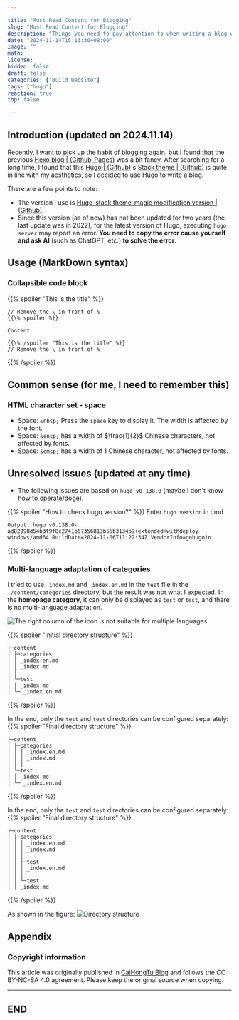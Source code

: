 ```yaml
---

title: "Must Read Content for Blogging"
slug: "Must Read Content for Blogging"
description: "Things you need to pay attention to when writing a blog with Hugo."
date: "2024-11-14T15:13:30+08:00"
image: ""
math: 
license: 
hidden: false
draft: false 
categories: ["Build Website"]
tags: ["hugo"]
reaction: true
top: false

---
```


## Introduction (updated on 2024.11.14)
Recently, I want to pick up the habit of blogging again, but I found that the previous [Hexo blog | (Github-Pages)](https://rento666.github.io) was a bit fancy. After searching for a long time, I found that this [Hugo | (Github)](https://github.com/gohugoio/hugo)'s [Stack theme | (Github)](https://github.com/CaiJimmy/hugo-theme-stack) is quite in line with my aesthetics, so I decided to use Hugo to write a blog.

There are a few points to note:
* The version I use is [Hugo-stack theme-magic modification version | (Github)](https://github.com/Mantyke/Hugo-stack-theme-mod).
* Since this version (as of now) has not been updated for two years (the last update was in 2022), for the latest version of Hugo, executing `hugo server` may report an error. **You need to copy the error cause yourself and ask AI** (such as ChatGPT, etc.) **to solve the error**.

## Usage (MarkDown syntax)
### Collapsible code block

{{% spoiler "This is the title" %}}
```
// Remove the \ in front of %
{{\% spoiler %}}

Content

{{\% /spoiler "This is the title" %}}
// Remove the \ in front of %
```
{{% /spoiler %}}

## Common sense (for me, I need to remember this)

### HTML character set - space

* Space: `&nbsp;` Press the `space` key to display it. The width is affected by the font.
* Space: `&ensp;` has a width of $\frac{1}{2}$ Chinese characters, not affected by fonts.
* Space: `&emsp;` has a width of 1 Chinese character, not affected by fonts.

## Unresolved issues (updated at any time)

* The following issues are based on `hugo v0.138.0` (maybe I don't know how to operate/doge).

{{% spoiler "How to check hugo version?" %}}
Enter `hugo version` in cmd

```
Output: hugo v0.138.0-ad82998d54b3f9f8c2741b67356813b55b3134b9+extended+withdeploy windows/amd64 BuildDate=2024-11-06T11:22:34Z VendorInfo=gohugoio
```
{{% /spoiler %}}

### Multi-language adaptation of categories

I tried to use `_index.md` and `_index.en.md` in the `test` file in the `./content/categories` directory, but the result was not what I expected. In the **homepage category**, it can only be displayed as `test` or `test`, and there is no multi-language adaptation.

![The right column of the icon is not suitable for multiple languages](https://s2.loli.net/2024/11/14/wJNV8LWTyKCSsom.png)

{{% spoiler "Initial directory structure" %}}
```
├─content
│ ├─categories
│ │ _index.en.md
│ │ _index.md
│ │
│ └─test
│ │ _index.md
│ └─ _index.en.md
```
{{% /spoiler %}}

In the end, only the `test` and `test` directories can be configured separately:
{{% spoiler "Final directory structure" %}}
```
├─content
│ ├─categories
│ │ │ _index.en.md
│ │ │ _index.md
│ │ │
│ └─test
│ │ _index.md
│ └─ _index.en.md
```
{{% /spoiler %}}

In the end, only the `test` and `test` directories can be configured separately:
{{% spoiler "Final directory structure" %}}
```
├─content
│ ├─categories
│ │ │ _index.en.md
│ │ │ _index.md
│ │ │
│ │ ├─test
│ │ │ _index.en.md
│ │ │
│ │ └─test
│ │ _index.md
```
{{% /spoiler %}}

As shown in the figure:
![Directory structure](https://s2.loli.net/2024/11/14/ps4S2Jmn9IbtArC.png)

## Appendix

### Copyright information

This article was originally published in [CaiHongTu Blog](https://caihongtu.top) and follows the CC BY-NC-SA 4.0 agreement. Please keep the original source when copying.

---
## END